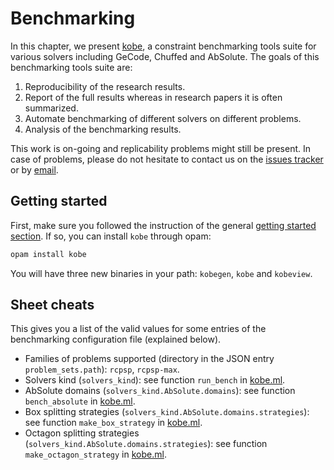 # Benchmarking

In this chapter, we present [kobe](https://github.com/ptal/kobe), a constraint benchmarking tools suite for various solvers including GeCode, Chuffed and AbSolute.
The goals of this benchmarking tools suite are:

1. Reproducibility of the research results.
2. Report of the full results whereas in research papers it is often summarized.
3. Automate benchmarking of different solvers on different problems.
4. Analysis of the benchmarking results.

This work is on-going and replicability problems might still be present.
In case of problems, please do not hesitate to contact us on the [issues tracker](https://github.com/ptal/kobe/issues) or by [email](mailto:pierre.talbot@univ-nantes.fr).

## Getting started

First, make sure you followed the instruction of the general [getting started section](getting-started.html).
If so, you can install `kobe` through opam:

```sh
opam install kobe
```

You will have three new binaries in your path: `kobegen`, `kobe` and `kobeview`.

## Sheet cheats

This gives you a list of the valid values for some entries of the benchmarking configuration file (explained below).

* Families of problems supported (directory in the JSON entry `problem_sets.path`): `rcpsp`, `rcpsp-max`.
* Solvers kind (`solvers_kind`): see function `run_bench` in [kobe.ml](https://github.com/ptal/kobe/blob/master/src/kobe/kobe.ml).
* AbSolute domains (`solvers_kind.AbSolute.domains`): see function `bench_absolute` in [kobe.ml](https://github.com/ptal/kobe/blob/master/src/kobe/kobe.ml).
* Box splitting strategies (`solvers_kind.AbSolute.domains.strategies`): see function `make_box_strategy` in [kobe.ml](https://github.com/ptal/kobe/blob/master/src/kobe/kobe.ml).
* Octagon splitting strategies (`solvers_kind.AbSolute.domains.strategies`): see function `make_octagon_strategy` in [kobe.ml](https://github.com/ptal/kobe/blob/master/src/kobe/kobe.ml).
